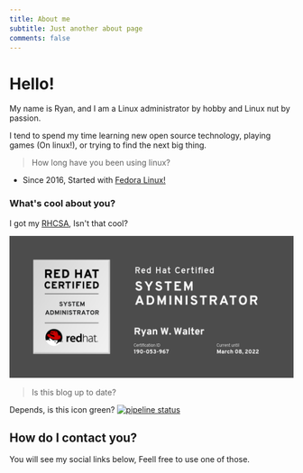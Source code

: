 ```yaml
---
title: About me
subtitle: Just another about page
comments: false
---
```



# Hello!

My name is Ryan, and I am a Linux administrator by hobby and Linux nut by passion. 

I tend to spend my time learning new open source technology, playing games (On linux!), or trying to find the next big thing. 

> How long have you been using linux?

- Since 2016, Started with [Fedora Linux!](https://getfedora.org/)

### What's cool about you?

I got my [RHCSA](https://www.redhat.com/rhtapps/services/certifications/badge/verify/QIJCAGVI5YXHIHDKI5763UHL5IAEQU3CUPSQX2KSDXT6RW46LQ3T7ULZ55KZZ56SKO7EQ3ETTLYZQ4U5NQYTCNA62RUWOCM34WWBUYQ=), Isn't that cool?

![Ryan's RHCSA Badge](rwalterrhcsa.png)

> Is this blog up to date?

Depends, is this icon green? [![pipeline status](https://gitlab.com/Blackphidora/plandingpage/badges/master/pipeline.svg)](https://gitlab.com/Blackphidora/plandingpage/commits/master)

## How do I contact you?

You will see my social links below, Feell free to use one of those.
